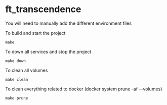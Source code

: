 # ft_transcendence

You will need to manually add the different environment files



To build and start the project
```
make
```

To down all services and stop the project
```
make down
```

To clean all volumes
```
make clean
```

To clean everything related to docker (docker system prune -af --volumes)
```
make prune
```